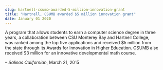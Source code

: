 ```yaml
---
slug: hartnell-csumb-awarded-5-million-innovation-grant
title: "Hartnell, CSUMB awarded $5 million innovation grant"
date: January 01 2020
---
```


<p>A program that allows students to earn a computer science degree in three years, a collaboration between CSU Monterey Bay and Hartnell College, was ranked among the top five applications and received $5 million from the state through its Awards for Innovation in Higher Education. CSUMB also received $3 million for an innovative developmental math course.
</p><p>– <em>Salinas Californian</em>, March 21, 2015
</p>

